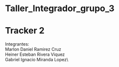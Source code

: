 # Taller_Integrador_grupo_3

# Tracker 2

Integrantes:\
Marlon Daniel Ramirez Cruz\
Heiner Esteban Rivera Viquez\
Gabriel Ignacio Miranda Lopez\
